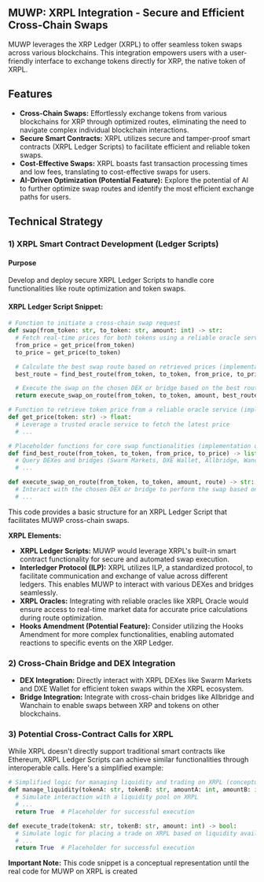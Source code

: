 ## MUWP: XRPL Integration - Secure and Efficient Cross-Chain Swaps

MUWP leverages the XRP Ledger (XRPL) to offer seamless token swaps across various blockchains. This integration empowers users with a user-friendly interface to exchange tokens directly for XRP, the native token of XRPL.

## Features

* **Cross-Chain Swaps:**  Effortlessly exchange tokens from various blockchains for XRP through optimized routes, eliminating the need to navigate complex individual blockchain interactions.
* **Secure Smart Contracts:** XRPL utilizes secure and tamper-proof smart contracts (XRPL Ledger Scripts) to facilitate efficient and reliable token swaps.
* **Cost-Effective Swaps:**  XRPL boasts fast transaction processing times and low fees, translating to cost-effective swaps for users.
* **AI-Driven Optimization (Potential Feature):**  Explore the potential of AI to further optimize swap routes and identify the most efficient exchange paths for users.

## Technical Strategy

### 1) XRPL Smart Contract Development (Ledger Scripts)

#### Purpose
Develop and deploy secure XRPL Ledger Scripts to handle core functionalities like route optimization and token swaps.

#### XRPL Ledger Script Snippet:

```python
# Function to initiate a cross-chain swap request
def swap(from_token: str, to_token: str, amount: int) -> str:
  # Fetch real-time prices for both tokens using a reliable oracle service
  from_price = get_price(from_token)
  to_price = get_price(to_token)

  # Calculate the best swap route based on retrieved prices (implementation details below)
  best_route = find_best_route(from_token, to_token, from_price, to_price)

  # Execute the swap on the chosen DEX or bridge based on the best route (implementation details below)
  return execute_swap_on_route(from_token, to_token, amount, best_route)

# Function to retrieve token price from a reliable oracle service (implementation not shown here)
def get_price(token: str) -> float:
  # Leverage a trusted oracle service to fetch the latest price
  # ...

# Placeholder functions for core swap functionalities (implementation details not shown here)
def find_best_route(from_token, to_token, from_price, to_price) -> list:
  # Query DEXes and bridges (Swarm Markets, DXE Wallet, Allbridge, Wanchain) for optimal swap paths
  # ...

def execute_swap_on_route(from_token, to_token, amount, route) -> str:
  # Interact with the chosen DEX or bridge to perform the swap based on the route
  # ...
```

This code provides a basic structure for an XRPL Ledger Script that facilitates MUWP cross-chain swaps.

**XRPL Elements:**

* **XRPL Ledger Scripts:**  MUWP would leverage XRPL's built-in smart contract functionality for secure and automated swap execution.
* **Interledger Protocol (ILP):**  XRPL utilizes ILP, a standardized protocol, to facilitate communication and exchange of value across different ledgers. This enables MUWP to interact with various DEXes and bridges seamlessly.
* **XRPL Oracles:**  Integrating with reliable oracles like XRPL Oracle would ensure access to real-time market data for accurate price calculations during route optimization.
* **Hooks Amendment (Potential Feature):** Consider utilizing the Hooks Amendment for more complex functionalities, enabling automated reactions to specific events on the XRP Ledger.

### 2) Cross-Chain Bridge and DEX Integration

* **DEX Integration:** Directly interact with XRPL DEXes like Swarm Markets and DXE Wallet for efficient token swaps within the XRPL ecosystem.
* **Bridge Integration:** Integrate with cross-chain bridges like Allbridge and Wanchain to enable swaps between XRP and tokens on other blockchains.

### 3) Potential Cross-Contract Calls for XRPL

While XRPL doesn't directly support traditional smart contracts like Ethereum, XRPL Ledger Scripts can achieve similar functionalities through interoperable calls. Here's a simplified example:

```python
# Simplified logic for managing liquidity and trading on XRPL (conceptual)
def manage_liquidity(tokenA: str, tokenB: str, amountA: int, amountB: int) -> bool:
  # Simulate interaction with a liquidity pool on XRPL
  # ...
  return True  # Placeholder for successful execution

def execute_trade(tokenA: str, tokenB: str, amount: int) -> bool:
  # Simulate logic for placing a trade on XRPL based on liquidity availability
  # ...
  return True  # Placeholder for successful execution
```

**Important Note:** This code snippet is a conceptual representation until the real code for MUWP on XRPL is created
